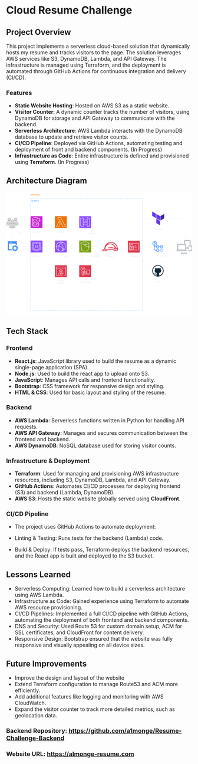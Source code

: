 # Cloud Resume Challenge 

## Project Overview

This project implements a serverless cloud-based solution that dynamically hosts my resume and tracks visitors to the page. The solution leverages AWS services like S3, DynamoDB, Lambda, and API Gateway. The infrastructure is managed using Terraform, and the deployment is automated through GitHub Actions for continuous integration and delivery (CI/CD).

### Features
- **Static Website Hosting**: Hosted on AWS S3 as a static website.
- **Visitor Counter**: A dynamic counter tracks the number of visitors, using DynamoDB for storage and API Gateway to communicate with the backend.
- **Serverless Architecture**: AWS Lambda interacts with the DynamoDB database to update and retrieve visitor counts.
- **CI/CD Pipeline**: Deployed via GitHub Actions, automating testing and deployment of front and backend components. (In Progress)
- **Infrastructure as Code**: Entire infrastructure is defined and provisioned using **Terraform**. (In Progress)

## Architecture Diagram

![Cloud Architecture Diagram](./Cloud%20Resume.drawio.png)


## Tech Stack

### Frontend
- **React.js**: JavaScript library used to build the resume as a dynamic single-page application (SPA).
- **Node.js**: Used to build the react app to upload onto S3.
- **JavaScript**: Manages API calls and frontend functionality.
- **Bootstrap**: CSS framework for responsive design and styling.
- **HTML & CSS**: Used for basic layout and styling of the resume.

### Backend
- **AWS Lambda**: Serverless functions written in Python for handling API requests.
- **AWS API Gateway**: Manages and secures communication between the frontend and backend.
- **AWS DynamoDB**: NoSQL database used for storing visitor counts.

### Infrastructure & Deployment
- **Terraform**: Used for managing and provisioning AWS infrastructure resources, including S3, DynamoDB, Lambda, and API Gateway.
- **GitHub Actions**: Automates CI/CD processes for deploying frontend (S3) and backend (Lambda, DynamoDB).
- **AWS S3**: Hosts the static website globally served using **CloudFront**.

### CI/CD Pipeline
- The project uses GitHub Actions to automate deployment:

- Linting & Testing: Runs tests for the backend (Lambda) code.
- Build & Deploy: If tests pass, Terraform deploys the backend resources, and the React app is built and deployed to the S3 bucket.

## Lessons Learned
- Serverless Computing: Learned how to build a serverless architecture using AWS Lambda.
- Infrastructure as Code: Gained experience using Terraform to automate AWS resource provisioning.
- CI/CD Pipelines: Implemented a full CI/CD pipeline with GitHub Actions, automating the deployment of both frontend and backend components.
- DNS and Security: Used Route 53 for custom domain setup, ACM for SSL certificates, and CloudFront for content delivery.
- Responsive Design: Bootstrap ensured that the website was fully responsive and visually appealing on all device sizes.

## Future Improvements
- Improve the design and layout of the website
- Extend Terraform configuration to manage Route53 and ACM more efficiently.
- Add additional features like logging and monitoring with AWS CloudWatch.
- Expand the visitor counter to track more detailed metrics, such as geolocation data.

### Backend Repository: https://github.com/a1monge/Resume-Challenge-Backend
### Website URL: https://almonge-resume.com
